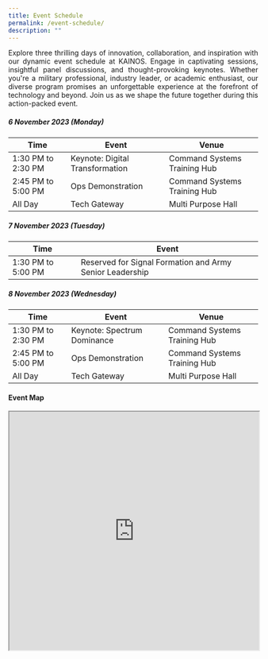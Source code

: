 ```yaml
---
title: Event Schedule
permalink: /event-schedule/
description: ""
---
```

<p style="text-align: justify;">Explore three thrilling days of innovation, collaboration, and inspiration with our dynamic event schedule at KAINOS. Engage in captivating sessions, insightful panel discussions, and thought-provoking keynotes. Whether you're a military professional, industry leader, or academic enthusiast, our diverse program promises an unforgettable experience at the forefront of technology and beyond. Join us as we shape the future together during this action-packed event.</p>

 ##### **6 November 2023 (Monday)**
| Time | Event | Venue |
| -------- | -------- | -------- |
| 1:30 PM to 2:30 PM | Keynote: Digital Transformation  | Command Systems Training Hub|
|2:45 PM to 5:00 PM| Ops Demonstration|Command Systems Training Hub|
|All Day| Tech Gateway | Multi Purpose Hall|


 ##### **7 November 2023 (Tuesday)**
| Time | Event |
| -------- | -------- |
|1:30 PM to 5:00 PM| Reserved for Signal Formation and Army Senior Leadership |


 ##### **8 November 2023 (Wednesday)**
| Time | Event | Venue |
| -------- | -------- | -------- |
| 1:30 PM to 2:30 PM | Keynote: Spectrum Dominance  | Command Systems Training Hub|
|2:45 PM to 5:00 PM| Ops Demonstration|Command Systems Training Hub|
|All Day| Tech Gateway | Multi Purpose Hall|




#### Event Map
<iframe src="https://www.google.com/maps/d/u/1/embed?mid=1XQt0biRtD0xPtkpNumyIF_SqtxcFkr0&amp;ehbc=2E312F" width="100%" height="480"></iframe>